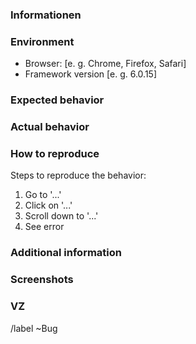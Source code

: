 ### Informationen

<!-- if exists -->
<!--
*  Customer       ???
*  Ticket#        ???
*  Project#       ???
*  ProjectBaller# ???
-->

### Environment
 - Browser: [e. g. Chrome, Firefox, Safari]
 - Framework version [e. g. 6.0.15]

### Expected behavior

<!-- A clear and concise description of what you expected to happen. -->

### Actual behavior

<!-- A clear and concise description of what happened (the issue/bug/problem). -->

### How to reproduce
<!-- (How to reproduce the problem? This is very important!) -->

Steps to reproduce the behavior:

1. Go to '...'
2. Click on '...'
3. Scroll down to '...'
4. See error

### Additional information

<!-- Add any other information about the problem here. -->

### Screenshots

<!-- If necessary, include screenshots to explain your problem. -->

### VZ
<!-- If possible, create a __[VZ](https://znuny.zammad.com/#vz_systems)__ here that exhibits or displays the problematic behavior and link the VZ here in the Issue. -->

<!--
[vz???](http://vz???.test.znuny.com/otrs/index.pl) -->

/label ~Bug

